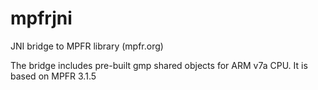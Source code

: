 mpfrjni
=======

JNI bridge to MPFR library (mpfr.org)

The bridge includes pre-built gmp shared objects for ARM v7a CPU.  It is based on MPFR 3.1.5
